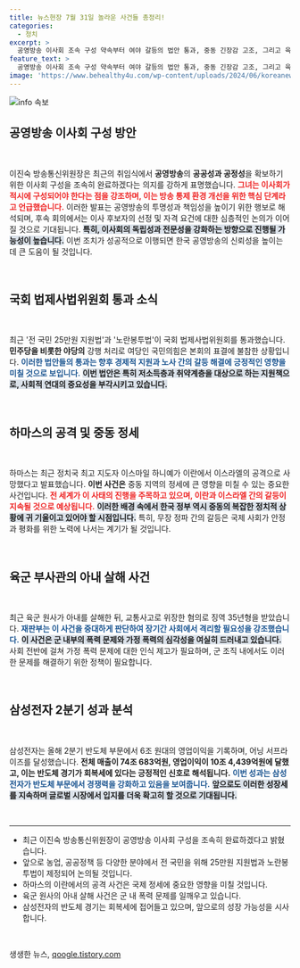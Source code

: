 ```yaml
---
title: 뉴스현장 7월 31일 놀라운 사건들 총정리!
categories:
  - 정치
excerpt: >
  공영방송 이사회 조속 구성 약속부터 여야 갈등의 법안 통과, 중동 긴장감 고조, 그리고 육군 부사관의 중형까지! 핫한 주요 뉴스로 빠르게 알아보세요!
feature_text: >
  공영방송 이사회 조속 구성 약속부터 여야 갈등의 법안 통과, 중동 긴장감 고조, 그리고 육군 부사관의 중형까지! 핫한 주요 뉴스로 빠르게 알아보세요!
image: 'https://www.behealthy4u.com/wp-content/uploads/2024/06/koreanews.jpg'
---
```


<p><img src="https://www.behealthy4u.com/wp-content/uploads/2024/06/koreanews.jpg" alt="info 속보" /></p>

<h2 data-ke-size="size26">공영방송 이사회 구성 방안</h2>

<p data-ke-size="size16">&nbsp;</p>

<p data-ke-size="size16">이진숙 방송통신위원장은 최근의 취임식에서 <b>공영방송</b>의 <b>공공성과 공정성</b>을 확보하기 위한 이사회 구성을 조속히 완료하겠다는 의지를 강하게 표명했습니다. <b><span style="color: #ee2323;">그녀는 이사회가 적시에 구성되어야 한다는 점을 강조하며, 이는 방송 통제 환경 개선을 위한 핵심 단계라고 언급했습니다.</span></b> 이러한 발표는 공영방송의 투명성과 책임성을 높이기 위한 행보로 해석되며, 후속 회의에서는 이사 후보자의 선정 및 자격 요건에 대한 심층적인 논의가 이어질 것으로 기대됩니다. <b><span style="background-color: #21538527;">특히, 이사회의 독립성과 전문성을 강화하는 방향으로 진행될 가능성이 높습니다.</span></b> 이번 조치가 성공적으로 이행되면 한국 공영방송의 신뢰성을 높이는 데 큰 도움이 될 것입니다.</p>

<p data-ke-size="size16">&nbsp;</p>

<h2 data-ke-size="size26">국회 법제사법위원회 통과 소식</h2>

<p data-ke-size="size16">&nbsp;</p>

<p data-ke-size="size16">최근 '전 국민 25만원 지원법'과 '노란봉투법'이 국회 법제사법위원회를 통과했습니다. <b>민주당을 비롯한 야당의</b> 강행 처리로 여당인 국민의힘은 본회의 표결에 불참한 상황입니다. <b><span style="color: #1a5490;">이러한 법안들의 통과는 향후 경제적 지원과 노사 간의 갈등 해결에 긍정적인 영향을 미칠 것으로 보입니다.</span></b> <b><span style="background-color: #21538527;">이번 법안은 특히 저소득층과 취약계층을 대상으로 하는 지원책으로, 사회적 연대의 중요성을 부각시키고 있습니다.</span></b></p>

<p data-ke-size="size16">&nbsp;</p>

<h2 data-ke-size="size26">하마스의 공격 및 중동 정세</h2>

<p data-ke-size="size16">&nbsp;</p>

<p data-ke-size="size16">하마스는 최근 정치국 최고 지도자 이스마일 하니예가 이란에서 이스라엘의 공격으로 사망했다고 발표했습니다. <b>이번 사건은</b> 중동 지역의 정세에 큰 영향을 미칠 수 있는 중요한 사건입니다. <b><span style="color: #ee2323;">전 세계가 이 사태의 진행을 주목하고 있으며, 이란과 이스라엘 간의 갈등이 지속될 것으로 예상됩니다.</span></b> <b><span style="background-color: #21538527;">이러한 배경 속에서 한국 정부 역시 중동의 복잡한 정치적 상황에 귀 기울이고 있어야 할 시점입니다.</span></b> 특히, 무장 정파 간의 갈등은 국제 사회가 안정과 평화를 위한 노력에 나서는 계기가 될 것입니다. </p>

<p data-ke-size="size16">&nbsp;</p>

<h2 data-ke-size="size26"> 육군 부사관의 아내 살해 사건</h2>

<p data-ke-size="size16">&nbsp;</p>

<p data-ke-size="size16">최근 육군 원사가 아내를 살해한 뒤, 교통사고로 위장한 혐의로 징역 35년형을 받았습니다. <b><span style="color: #1a5490;">재판부는 이 사건을 중대하게 판단하여 장기간 사회에서 격리할 필요성을 강조했습니다.</span></b> <b><span style="background-color: #21538527;">이 사건은 군 내부의 폭력 문제와 가정 폭력의 심각성을 여실히 드러내고 있습니다.</span></b> 사회 전반에 걸쳐 가정 폭력 문제에 대한 인식 제고가 필요하며, 군 조직 내에서도 이러한 문제를 해결하기 위한 정책이 필요합니다.</p>

<p data-ke-size="size16">&nbsp;</p>

<h2 data-ke-size="size26">삼성전자 2분기 성과 분석</h2>

<p data-ke-size="size16">&nbsp;</p>

<p data-ke-size="size16">삼성전자는 올해 2분기 반도체 부문에서 6조 원대의 영업이익을 기록하며, 어닝 서프라이즈를 달성했습니다. <b>전체 매출이 74조 683억원, 영업이익이 10조 4,439억원에 달했고, 이는 반도체 경기가 회복세에 있다는 긍정적인 신호로 해석됩니다.</b> <b><span style="color: #1a5490;">이번 성과는 삼성전자가 반도체 부문에서 경쟁력을 강화하고 있음을 보여줍니다.</span></b> <b><span style="background-color: #21538527;">앞으로도 이러한 성장세를 지속하며 글로벌 시장에서 입지를 더욱 확고히 할 것으로 기대됩니다.</span></b></p>

<p data-ke-size="size16">&nbsp;</p>

<hr>

<ul>
    <li>최근 이진숙 방송통신위원장이 공영방송 이사회 구성을 조속히 완료하겠다고 밝혔습니다.</li>
    <li>앞으로 농업, 공공정책 등 다양한 분야에서 전 국민을 위해 25만원 지원법과 노란봉투법이 제정되어 논의될 것입니다.</li>
    <li>하마스의 이란에서의 공격 사건은 국제 정세에 중요한 영향을 미칠 것입니다.</li>
    <li>육군 원사의 아내 살해 사건은 군 내 폭력 문제를 일깨우고 있습니다.</li>
    <li>삼성전자의 반도체 경기는 회복세에 접어들고 있으며, 앞으로의 성장 가능성을 시사합니다.</li>
</ul>

<p data-ke-size="size16">&nbsp;</p>
생생한 뉴스, <a href="https://qoogle.tistory.com" rel="dofollow">qoogle.tistory.com</a>


